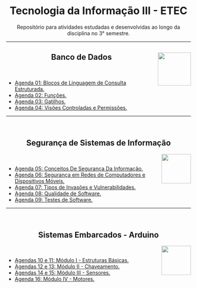 <div align="center">
<h1>Tecnologia da Informação III - ETEC</h1>
<p>Repositório para atividades estudadas e desenvolvidas ao longo da disciplina no 3° semestre.</p>
</div>

---

<div align="center">
<a href="https://github.com/monicaquintal" target="_blank"><img align="right" height="90" src="https://observatoriodabicicleta.org.br/uploads/2020/09/bancos-de-dados-nova-600.png" /></a>
<h2>Banco de Dados</h2>
<br>
</div>

- [Agenda 01: Blocos de Linguagem de Consulta Estruturada.](./agenda01/agenda01.md)
- [Agenda 02: Funções.](./agenda02/agenda02.md)
- [Agenda 03: Gatilhos.](./agenda03/agenda03.md)
- [Agenda 04: Visões Controladas e Permissões.](./agenda04/agenda04.md)

---

<div align="center">
<br>
<h2>Segurança de Sistemas de Informação</h2>
<a href="https://github.com/monicaquintal" target="_blank"><img align="right" height="80" src="https://www.dropreal.com/br/wp-content/uploads/2021/03/icones_VALENDO.png" /></a>
</div>
<br>

- [Agenda 05: Conceitos De Segurança Da Informação.](./agenda05/agenda05.md)
- [Agenda 06: Segurança em Redes de Computadores e Dispositivos Móveis.](./agenda06/agenda06.md)
- [Agenda 07: Tipos de Invasões e Vulnerabilidades.](./agenda07/agenda07.md)
- [Agenda 08: Qualidade de Software.](./agenda08/agenda08.md)
- [Agenda 09: Testes de Software.](./agenda09/agenda09.md)

---

<div align="center">
<br>
<h2>Sistemas Embarcados - Arduino</h2>
<a href="https://github.com/monicaquintal" target="_blank"><img align="right" height="80" src="https://cdn.jsdelivr.net/gh/devicons/devicon/icons/arduino/arduino-original-wordmark.svg" /></a>
</div>
<br>

- [Agendas 10 e 11: Módulo I - Estruturas Básicas.](./agenda10e11/agendas10e11.md)
- [Agendas 12 e 13: Módulo II - Chaveamento.](./agenda12e13/agenda12e13.md)
- [Agendas 14 e 15: Módulo III - Sensores.](./agenda14e15/agendas14e15.md)
- [Agenda 16: Módulo IV - Motores.](./agenda16/agenda16.md)